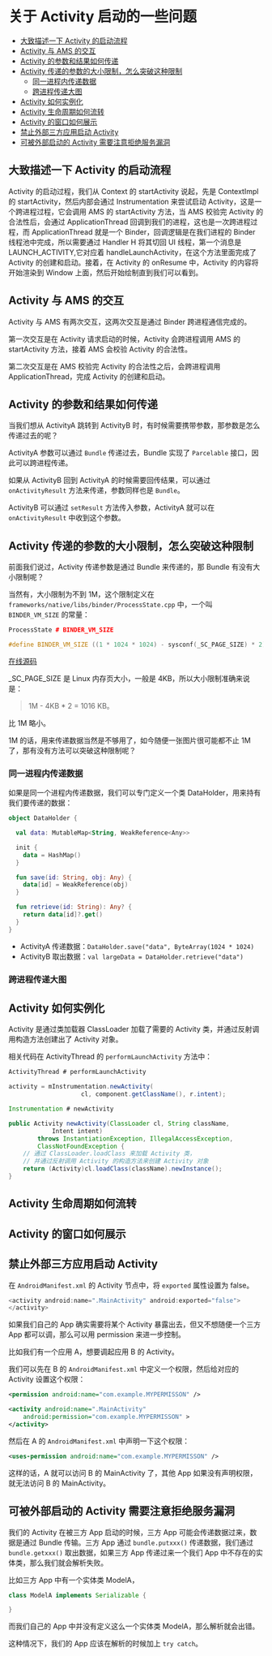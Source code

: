 # 关于 Activity 启动的一些问题

<!-- TOC -->

- [大致描述一下 Activity 的启动流程](#%E5%A4%A7%E8%87%B4%E6%8F%8F%E8%BF%B0%E4%B8%80%E4%B8%8B-activity-%E7%9A%84%E5%90%AF%E5%8A%A8%E6%B5%81%E7%A8%8B)
- [Activity 与 AMS 的交互](#activity-%E4%B8%8E-ams-%E7%9A%84%E4%BA%A4%E4%BA%92)
- [Activity 的参数和结果如何传递](#activity-%E7%9A%84%E5%8F%82%E6%95%B0%E5%92%8C%E7%BB%93%E6%9E%9C%E5%A6%82%E4%BD%95%E4%BC%A0%E9%80%92)
- [Activity 传递的参数的大小限制，怎么突破这种限制](#activity-%E4%BC%A0%E9%80%92%E7%9A%84%E5%8F%82%E6%95%B0%E7%9A%84%E5%A4%A7%E5%B0%8F%E9%99%90%E5%88%B6%E6%80%8E%E4%B9%88%E7%AA%81%E7%A0%B4%E8%BF%99%E7%A7%8D%E9%99%90%E5%88%B6)
    - [同一进程内传递数据](#%E5%90%8C%E4%B8%80%E8%BF%9B%E7%A8%8B%E5%86%85%E4%BC%A0%E9%80%92%E6%95%B0%E6%8D%AE)
    - [跨进程传递大图](#%E8%B7%A8%E8%BF%9B%E7%A8%8B%E4%BC%A0%E9%80%92%E5%A4%A7%E5%9B%BE)
- [Activity 如何实例化](#activity-%E5%A6%82%E4%BD%95%E5%AE%9E%E4%BE%8B%E5%8C%96)
- [Activity 生命周期如何流转](#activity-%E7%94%9F%E5%91%BD%E5%91%A8%E6%9C%9F%E5%A6%82%E4%BD%95%E6%B5%81%E8%BD%AC)
- [Activity 的窗口如何展示](#activity-%E7%9A%84%E7%AA%97%E5%8F%A3%E5%A6%82%E4%BD%95%E5%B1%95%E7%A4%BA)
- [禁止外部三方应用启动 Activity](#%E7%A6%81%E6%AD%A2%E5%A4%96%E9%83%A8%E4%B8%89%E6%96%B9%E5%BA%94%E7%94%A8%E5%90%AF%E5%8A%A8-activity)
- [可被外部启动的 Activity 需要注意拒绝服务漏洞](#%E5%8F%AF%E8%A2%AB%E5%A4%96%E9%83%A8%E5%90%AF%E5%8A%A8%E7%9A%84-activity-%E9%9C%80%E8%A6%81%E6%B3%A8%E6%84%8F%E6%8B%92%E7%BB%9D%E6%9C%8D%E5%8A%A1%E6%BC%8F%E6%B4%9E)

<!-- /TOC -->

## 大致描述一下 Activity 的启动流程

Activity 的启动过程，我们从 Context 的 startActivity 说起，先是 ContextImpl 的 startActivity，然后内部会通过 Instrumentation 来尝试启动 Activity，这是一个跨进程过程，它会调用 AMS 的 startActivity 方法，当 AMS 校验完  Activity 的合法性后，会通过 ApplicationThread 回调到我们的进程，这也是一次跨进程过程，而 ApplicationThread 就是一个 Binder，回调逻辑是在我们进程的 Binder 线程池中完成，所以需要通过 Handler H 将其切回 UI 线程，第一个消息是 LAUNCH_ACTIVITY,它对应着 handleLaunchActivity，在这个方法里面完成了 Activity 的创建和启动。接着，在 Activity 的 onResume 中，Activity 的内容将开始渲染到 Window 上面，然后开始绘制直到我们可以看到。

## Activity 与 AMS 的交互

Activity 与 AMS 有两次交互，这两次交互是通过 Binder 跨进程通信完成的。

第一次交互是在 Activity 请求启动的时候，Activity 会跨进程调用 AMS 的 startActivity 方法，接着 AMS 会校验 Activity 的合法性。

第二次交互是在 AMS 校验完 Activity 的合法性之后，会跨进程调用 ApplicationThread，完成 Activity 的创建和启动。

## Activity 的参数和结果如何传递

当我们想从 ActivityA 跳转到 ActivityB 时，有时候需要携带参数，那参数是怎么传递过去的呢？

ActivityA 参数可以通过 `Bundle` 传递过去，Bundle 实现了 `Parcelable` 接口，因此可以跨进程传递。

如果从 ActivityB 回到 ActivityA 的时候需要回传结果，可以通过 `onActivityResult` 方法来传递，参数同样也是 `Bundle`。

ActivityB 可以通过 `setResult` 方法传入参数，ActivityA 就可以在 `onActivityResult` 中收到这个参数。

## Activity 传递的参数的大小限制，怎么突破这种限制

前面我们说过，Activity 传递参数是通过 Bundle 来传递的，那 Bundle 有没有大小限制呢？

当然有，大小限制为不到 1M，这个限制定义在 `frameworks/native/libs/binder/ProcessState.cpp` 中，一个叫 `BINDER_VM_SIZE` 的常量：

```cpp
ProcessState # BINDER_VM_SIZE

#define BINDER_VM_SIZE ((1 * 1024 * 1024) - sysconf(_SC_PAGE_SIZE) * 2)
```

[在线源码](https://cs.android.com/android/platform/superproject/+/android-10.0.0_r30:frameworks/native/libs/binder/ProcessState.cpp;l=43)

_SC_PAGE_SIZE 是 Linux 内存页大小，一般是 4KB，所以大小限制准确来说是：

> 1M - 4KB * 2 = 1016 KB。

比 1M 略小。

1M 的话，用来传递数据当然是不够用了，如今随便一张图片很可能都不止 1M 了，那有没有方法可以突破这种限制呢？

### 同一进程内传递数据

如果是同一个进程内传递数据，我们可以专门定义一个类 DataHolder，用来持有我们要传递的数据：

```kotlin
object DataHolder {

  val data: MutableMap<String, WeakReference<Any>>

  init {
    data = HashMap()
  }

  fun save(id: String, obj: Any) {
    data[id] = WeakReference(obj)
  }

  fun retrieve(id: String): Any? {
    return data[id]?.get()
  }
}
```

- ActivityA 传递数据：`DataHolder.save("data", ByteArray(1024 * 1024)`
- ActivityB 取出数据：`val largeData = DataHolder.retrieve("data")`

### 跨进程传递大图



## Activity 如何实例化

Activity 是通过类加载器 ClassLoader 加载了需要的 Activity 类，并通过反射调用构造方法创建出了 Activity 对象。

相关代码在 ActivityThread 的 `performLaunchActivity` 方法中：

```java
ActivityThread # performLaunchActivity

activity = mInstrumentation.newActivity(
                    cl, component.getClassName(), r.intent);

Instrumentation # newActivity

public Activity newActivity(ClassLoader cl, String className,
            Intent intent)
        throws InstantiationException, IllegalAccessException,
        ClassNotFoundException {
    // 通过 ClassLoader.loadClass 来加载 Activity 类，
    // 并通过反射调用 Activity 的构造方法来创建 Activity 对象
    return (Activity)cl.loadClass(className).newInstance();
}
```

## Activity 生命周期如何流转



## Activity 的窗口如何展示


## 禁止外部三方应用启动 Activity

在 `AndroidManifest.xml` 的 Activity 节点中，将 `exported` 属性设置为 false。

```java
<activity android:name=".MainActivity" android:exported="false">
</activity>
```

如果我们自己的 App 确实需要将某个 Activity 暴露出去，但又不想随便一个三方 App 都可以调，那么可以用 permission 来进一步控制。

比如我们有一个应用 A，想要调起应用 B 的 Activity。

我们可以先在 B 的 `AndroidManifest.xml` 中定义一个权限，然后给对应的 Activity 设置这个权限：

```xml
<permission android:name="com.example.MYPERMISSON" />

<activity android:name=".MainActivity"
    android:permission="com.example.MYPERMISSON" >
</activity>
```

然后在 A 的 `AndroidManifest.xml` 中声明一下这个权限：

```xml
<uses-permission android:name="com.example.MYPERMISSON" />
```

这样的话，A 就可以访问 B 的 MainActivity 了，其他 App 如果没有声明权限，就无法访问 B 的 MainActivity。

## 可被外部启动的 Activity 需要注意拒绝服务漏洞

我们的 Activity 在被三方 App 启动的时候，三方 App 可能会传递数据过来，数据是通过 Bundle 传输。三方 App 通过 `bundle.putxxx()` 传递数据，我们通过 `bundle.getxxx()` 取出数据，如果三方 App 传递过来一个我们 App 中不存在的实体类，那么我们就会解析失败。

比如三方 App 中有一个实体类 ModelA，

```java
class ModelA implements Serializable {

}
```

而我们自己的 App 中并没有定义这么一个实体类 ModelA，那么解析就会出错。

这种情况下，我们的 App 应该在解析的时候加上 `try catch`。